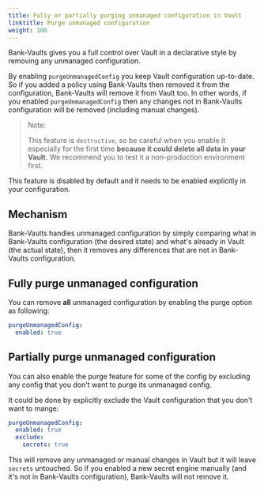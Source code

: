 ```yaml
---
title: Fully or partially purging unmanaged configuration in Vault
linktitle: Purge unmanaged configuration 
weight: 100
---
```


Bank-Vaults gives you a full control over Vault in a declarative style by removing any unmanaged configuration.

By enabling `purgeUnmanagedConfig` you keep Vault configuration up-to-date.
So if you added a policy using Bank-Vaults then removed it from the configuration,
Bank-Vaults will remove it from Vault too. In other words, if you enabled `purgeUnmanagedConfig`
then any changes not in Bank-Vaults configuration will be removed (including manual changes).

> Note:
> 
> This feature is `destructive`, so be careful when you enable it especially for the first time
> **because it could delete all data in your Vault.** We recommend you to test it a non-production environment first.

This feature is disabled by default and it needs to be enabled explicitly in your configuration.

## Mechanism

Bank-Vaults handles unmanaged configuration by simply comparing what in Bank-Vaults configuration (the desired state)
and what's already in Vault (the actual state), then it removes any differences that are not in Bank-Vaults
configuration.

## Fully purge unmanaged configuration

You can remove **all** unmanaged configuration by enabling the purge option as following:

```yaml
purgeUnmanagedConfig:
  enabled: true
```

## Partially purge unmanaged configuration

You can also enable the purge feature for some of the config by excluding any config that
you don't want to purge its unmanaged config.

It could be done by explicitly exclude the Vault configuration that you don't want to mange:

```yaml
purgeUnmanagedConfig:
  enabled: true
  exclude:
    secrets: true
```

This will remove any unmanaged or manual changes in Vault but it will leave `secrets` untouched.
So if you enabled a new secret engine manually (and it's not in Bank-Vaults configuration),
Bank-Vaults will not remove it.
